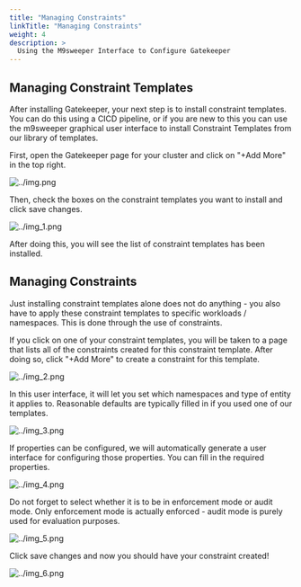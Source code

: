 ```yaml
---
title: "Managing Constraints"
linkTitle: "Managing Constraints"
weight: 4
description: >
  Using the M9sweeper Interface to Configure Gatekeeper
---
```


## Managing Constraint Templates

After installing Gatekeeper, your next step is to install constraint templates. You can do this using a CICD pipeline, 
or if you are new to this you can use the m9sweeper graphical user interface to install Constraint Templates from our
library of templates. 

First, open the Gatekeeper page for your cluster and click on "+Add More" in the top right. 

![../img.png](../img.png)

Then, check the boxes on the constraint templates you want to install and click save changes. 

![../img_1.png](../img_1.png)

After doing this, you will see the list of constraint templates has been installed. 

## Managing Constraints

Just installing constraint templates alone does not do anything - you also have to apply these constraint templates
to specific workloads / namespaces. This is done through the use of constraints. 

If you click on one of your constraint templates, you will be taken to a page that lists all of the constraints
created for this constraint template. After doing so, click "+Add More" to create a constraint for this template. 

![../img_2.png](../img_2.png)

In this user interface, it will let you set which namespaces and type of entity it applies to. Reasonable defaults
are typically filled in if you used one of our templates. 

![../img_3.png](../img_3.png)

If properties can be configured, we will automatically generate a user interface for configuring those properties. You
can fill in the required properties. 

![../img_4.png](../img_4.png)

Do not forget to select whether it is to be in enforcement mode or audit mode. Only enforcement mode is actually 
enforced - audit mode is purely used for evaluation purposes. 

![../img_5.png](../img_5.png)

Click save changes and now you should have your constraint created! 

![../img_6.png](../img_6.png)
